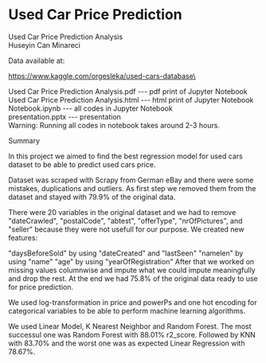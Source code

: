 # Used Car Price Prediction

Used Car Price Prediction Analysis\
Huseyin Can Minareci

Data available at: 

https://www.kaggle.com/orgesleka/used-cars-database\

Used Car Price Prediction Analysis.pdf --- pdf print of Jupyter Notebook\
Used Car Price Prediction Analysis.html --- html print of Jupyter Notebook\
Notebook.ipynb  --- all codes in Jupyter Notebook\
presentation.pptx --- presentation\
Warning: Running all codes in notebook takes around 2-3 hours.



Summary

In this project we aimed to find the best regression model for used cars dataset to be able to predict used cars price.

Dataset was scraped with Scrapy from German eBay and there were some mistakes, duplications and outliers. As first step we removed them from the dataset and stayed with 79.9% of the original data.

There were 20 variables in the original dataset and we had to remove "dateCrawled", "postalCode", "abtest", "offerType", "nrOfPictures", and "seller" because they were not usefull for our purpose. We created new features:

"daysBeforeSold" by using "dateCreated" and "lastSeen" "namelen" by using "name" "age" by using "yearOfRegistration" After that we worked on missing values columnwise and impute what we could impute meaningfully and drop the rest. At the end we had 75.8% of the original data ready to use for price prediction.

We used log-transformation in price and powerPs and one hot encoding for categorical variables to be able to perform machine learning algorithms.

We used Linear Model, K Nearest Neighbor and Random Forest. The most successul one was Random Forest with 88.01% r2_score. Followed by KNN with 83.70% and the worst one was as expected Linear Regression with 78.67%.
